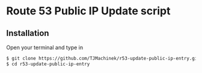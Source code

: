 # Route 53 Public IP Update script


## Installation

Open your terminal and type in

```sh
$ git clone https://github.com/TJMachinek/r53-update-public-ip-entry.git
$ cd r53-update-public-ip-entry
```

